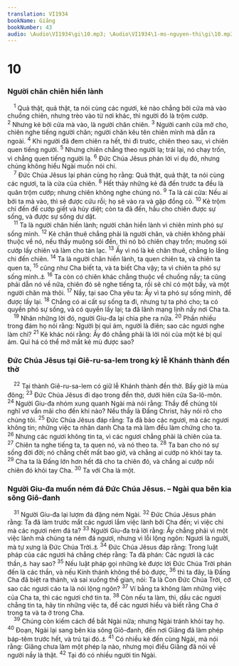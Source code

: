 ```yaml
---
translation: VI1934
bookName: Giăng 
bookNumber: 43
audio: \Audio\VI1934\gi\10.mp3; \Audio\VI1934\1-ms-nguyen-thi\gi\10.mp3; \Audio\VI1934\2-ms-david-dong\gi\10.mp3
---
```


<div class="title"><h1>10</h1><h3>Người chăn chiên hiền lành</h3></div>
<span class="verse gi_10_1"> <sup>1</sup> Quả thật, quả thật, ta nói cùng các ngươi, kẻ nào chẳng bởi cửa mà vào chuồng chiên, nhưng trèo vào từ nơi khác, thì người đó là trộm cướp. </span>
<span class="verse gi_10_2"><sup>2</sup> Nhưng kẻ bởi cửa mà vào, là người chăn chiên. </span>
<span class="verse gi_10_3"><sup>3</sup> Người canh cửa mở cho, chiên nghe tiếng người chăn; người chăn kêu tên chiên mình mà dẫn ra ngoài. </span>
<span class="verse gi_10_4"><sup>4</sup> Khi người đã đem chiên ra hết, thì đi trước, chiên theo sau, vì chiên quen tiếng người. </span>
<span class="verse gi_10_5"><sup>5</sup> Nhưng chiên chẳng theo người lạ; trái lại, nó chạy trốn, vì chẳng quen tiếng người lạ. </span>
<span class="verse gi_10_6"><sup>6</sup> Đức Chúa Jêsus phán lời ví dụ đó, nhưng chúng không hiểu Ngài muốn nói chi. <br/></span>
<span class="verse gi_10_7"> <sup>7</sup> Đức Chúa Jêsus lại phán cùng họ rằng: Quả thật, quả thật, ta nói cùng các ngươi, ta là cửa của chiên. </span>
<span class="verse gi_10_8"><sup>8</sup> Hết thảy những kẻ đã đến trước ta đều là quân trộm cướp; nhưng chiên không nghe chúng nó. </span>
<span class="verse gi_10_9"><sup>9</sup> Ta là cái cửa: Nếu ai bởi ta mà vào, thì sẽ được cứu rỗi; họ sẽ vào ra và gặp đồng cỏ. </span>
<span class="verse gi_10_10"><sup>10</sup> Kẻ trộm chỉ đến để cướp giết và hủy diệt; còn ta đã đến, hầu cho chiên được sự sống, và được sự sống dư dật. <br/></span>
<span class="verse gi_10_11"> <sup>11</sup> Ta là người chăn hiền lành; người chăn hiền lành vì chiên mình phó sự sống mình. </span>
<span class="verse gi_10_12"><sup>12</sup> Kẻ chăn thuê chẳng phải là người chăn, và chiên không phải thuộc về nó, nếu thấy muông sói đến, thì nó bỏ chiên chạy trốn; muông sói cướp lấy chiên và làm cho tản lạc. </span>
<span class="verse gi_10_13"><sup>13</sup> Ấy vì nó là kẻ chăn thuê, chẳng lo lắng chi đến chiên. </span>
<span class="verse gi_10_14"><sup>14</sup> Ta là người chăn hiền lành, ta quen chiên ta, và chiên ta quen ta, </span>
<span class="verse gi_10_15"><sup>15</sup> cũng như Cha biết ta, và ta biết Cha vậy; ta vì chiên ta phó sự sống mình.<a data-toggle="tooltip" data-placement="bottom" title="Mat 11:27; Lu 10:22">⚓</a></span>
<span class="verse gi_10_16"><sup>16</sup> Ta còn có chiên khác chẳng thuộc về chuồng nầy; ta cũng phải dẫn nó về nữa, chiên đó sẽ nghe tiếng ta, rồi sẽ chỉ có một bầy, và một người chăn mà thôi. </span>
<span class="verse gi_10_17"><sup>17</sup> Nầy, tại sao Cha yêu ta: Ấy vì ta phó sự sống mình, để được lấy lại. </span>
<span class="verse gi_10_18"><sup>18</sup> Chẳng có ai cất sự sống ta đi, nhưng tự ta phó cho; ta có quyền phó sự sống, và có quyền lấy lại; ta đã lãnh mạng lịnh nầy nơi Cha ta. <br/></span>
<span class="verse gi_10_19"> <sup>19</sup> Nhân những lời đó, người Giu-đa lại chia phe ra nữa. </span>
<span class="verse gi_10_20"><sup>20</sup> Phần nhiều trong đám họ nói rằng: Người bị quỉ ám, người là điên; sao các ngươi nghe làm chi? </span>
<span class="verse gi_10_21"><sup>21</sup> Kẻ khác nói rằng: Ấy đó chẳng phải là lời nói của một kẻ bị quỉ ám. Quỉ há có thể mở mắt kẻ mù được sao? <br/></span>
<div class="title"><h3>Đức Chúa Jêsus tại Giê-ru-sa-lem trong kỳ lễ Khánh thành đền thờ</h3></div>
<span class="verse gi_10_22"> <sup>22</sup> Tại thành Giê-ru-sa-lem có giữ lễ Khánh thành đền thờ. Bấy giờ là mùa đông; </span>
<span class="verse gi_10_23"><sup>23</sup> Đức Chúa Jêsus đi dạo trong đền thờ, dưới hiên cửa Sa-lô-môn. </span>
<span class="verse gi_10_24"><sup>24</sup> Người Giu-đa nhóm xung quanh Ngài mà nói rằng: Thầy để chúng tôi nghĩ vơ vẩn mãi cho đến khi nào? Nếu thầy là Đấng Christ, hãy nói rõ cho chúng tôi. </span>
<span class="verse gi_10_25"><sup>25</sup> Đức Chúa Jêsus đáp rằng: Ta đã bảo các ngươi, mà các ngươi không tin; những việc ta nhân danh Cha ta mà làm đều làm chứng cho ta. </span>
<span class="verse gi_10_26"><sup>26</sup> Nhưng các ngươi không tin ta, vì các ngươi chẳng phải là chiên của ta. </span>
<span class="verse gi_10_27"><sup>27</sup> Chiên ta nghe tiếng ta, ta quen nó, và nó theo ta. </span>
<span class="verse gi_10_28"><sup>28</sup> Ta ban cho nó sự sống đời đời; nó chẳng chết mất bao giờ, và chẳng ai cướp nó khỏi tay ta. </span>
<span class="verse gi_10_29"><sup>29</sup> Cha ta là Đấng lớn hơn hết đã cho ta chiên đó, và chẳng ai cướp nổi chiên đó khỏi tay Cha. </span>
<span class="verse gi_10_30"><sup>30</sup> Ta với Cha là một. <br/></span>
<div class="title"><h3>Người Giu-đa muốn ném đá Đức Chúa Jêsus. – Ngài qua bên kia sông Giô-đanh</h3></div>
<span class="verse gi_10_31"> <sup>31</sup> Người Giu-đa lại lượm đá đặng ném Ngài. </span>
<span class="verse gi_10_32"><sup>32</sup> Đức Chúa Jêsus phán rằng: Ta đã làm trước mắt các ngươi lắm việc lành bởi Cha đến; vì việc chi mà các ngươi ném đá ta? </span>
<span class="verse gi_10_33"><sup>33</sup> Người Giu-đa trả lời rằng: Ấy chẳng phải vì một việc lành mà chúng ta ném đá ngươi, nhưng vì lỗi lộng ngôn: Ngươi là người, mà tự xưng là Đức Chúa Trời.<a data-toggle="tooltip" data-placement="bottom" title="Le 24:16">⚓</a></span>
<span class="verse gi_10_34"><sup>34</sup> Đức Chúa Jêsus đáp rằng: Trong luật pháp của các ngươi há chẳng chép rằng: Ta đã phán: Các ngươi là các thần,<a data-toggle="tooltip" data-placement="bottom" title="Thi 82:6">⚓</a> hay sao? </span>
<span class="verse gi_10_35"><sup>35</sup> Nếu luật pháp gọi những kẻ được lời Đức Chúa Trời phán đến là các thần, và nếu Kinh thánh không thể bỏ được, </span>
<span class="verse gi_10_36"><sup>36</sup> thì ta đây, là Đấng Cha đã biệt ra thánh, và sai xuống thế gian, nói: Ta là Con Đức Chúa Trời, cớ sao các ngươi cáo ta là nói lộng ngôn? </span>
<span class="verse gi_10_37"><sup>37</sup> Ví bằng ta không làm những việc của Cha ta, thì các ngươi chớ tin ta. </span>
<span class="verse gi_10_38"><sup>38</sup> Còn nếu ta làm, thì, dầu các ngươi chẳng tin ta, hãy tin những việc ta, để các ngươi hiểu và biết rằng Cha ở trong ta và ta ở trong Cha. <br/></span>
<span class="verse gi_10_39"> <sup>39</sup> Chúng còn kiếm cách để bắt Ngài nữa; nhưng Ngài tránh khỏi tay họ. </span>
<span class="verse gi_10_40"><sup>40</sup> Đoạn, Ngài lại sang bên kia sông Giô-đanh, đến nơi Giăng đã làm phép báp-têm trước hết, và trú tại đó.<a data-toggle="tooltip" data-placement="bottom" title="Gi 1:28">⚓</a></span>
<span class="verse gi_10_41"><sup>41</sup> Có nhiều kẻ đến cùng Ngài, mà nói rằng: Giăng chưa làm một phép lạ nào, nhưng mọi điều Giăng đã nói về người nầy là thật. </span>
<span class="verse gi_10_42"><sup>42</sup> Tại đó có nhiều người tin Ngài. <br/></span>
